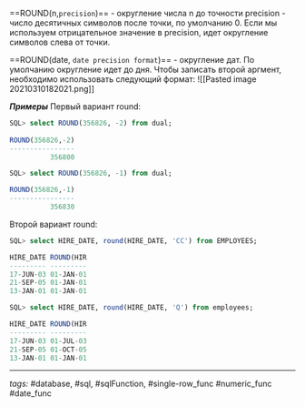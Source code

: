 ==ROUND(n,`precision`)== - округление числа n до точности precision - число десятичных символов после точки, по умолчанию 0.
Если мы используем отрицательное значение в precision, идет округление символов слева от точки.

==ROUND(date, `date precision format`)== - округление дат. По умолчанию округление идет до дня. Чтобы записать второй аргмент, необходимо использовать следующий формат:
![[Pasted image 20210310182021.png]]

***Примеры***
Первый вариант round:
```sql
SQL> select ROUND(356826, -2) from dual;
 
ROUND(356826,-2)
----------------
          356800

SQL> select ROUND(356826, -1) from dual;

ROUND(356826,-1)
----------------
          356830
```

Второй вариант round:
```sql
SQL> select HIRE_DATE, round(HIRE_DATE, 'CC') from EMPLOYEES;

HIRE_DATE ROUND(HIR
--------- ---------
17-JUN-03 01-JAN-01
21-SEP-05 01-JAN-01
13-JAN-01 01-JAN-01

SQL> select HIRE_DATE, round(HIRE_DATE, 'Q') from employees;

HIRE_DATE ROUND(HIR
--------- ---------
17-JUN-03 01-JUL-03
21-SEP-05 01-OCT-05
13-JAN-01 01-JAN-01
```

---
*tags:* #database, #sql, #sqlFunction, #single-row_func  #numeric_func #date_func  